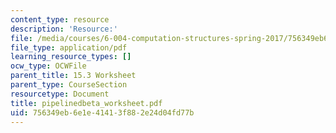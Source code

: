 ```yaml
---
content_type: resource
description: 'Resource:'
file: /media/courses/6-004-computation-structures-spring-2017/756349eb6e1e41413f882e24d04fd77b_pipelinedbeta_worksheet.pdf
file_type: application/pdf
learning_resource_types: []
ocw_type: OCWFile
parent_title: 15.3 Worksheet
parent_type: CourseSection
resourcetype: Document
title: pipelinedbeta_worksheet.pdf
uid: 756349eb-6e1e-4141-3f88-2e24d04fd77b
---
```

